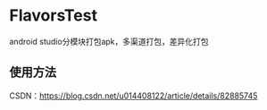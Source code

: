 # FlavorsTest
android studio分模块打包apk，多渠道打包，差异化打包

## 使用方法
CSDN：https://blog.csdn.net/u014408122/article/details/82885745
